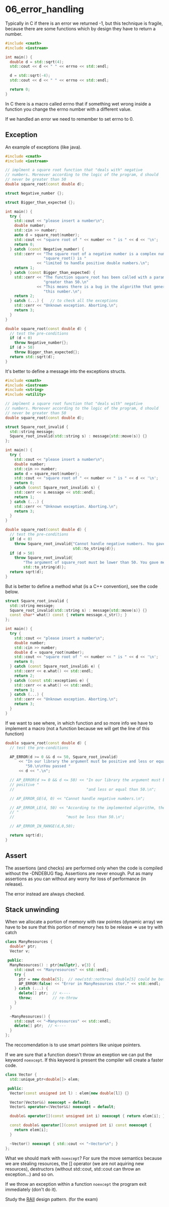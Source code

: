 # 06_error_handling

Typically in C if there is an error we returned -1, but this technique is fragile, because  there are some functions which by design they have to return a number.   

```c++
#include <cmath>
#include <iostream>

int main() {
  double d = std::sqrt(4);
  std::cout << d << " " << errno << std::endl;

  d = std::sqrt(-4);
  std::cout << d << " " << errno << std::endl;

  return 0;
}
```

In C there is a macro called errno that if something wet wrong inside a function you change the errno number with a different value. 

If we handled an error we need to remember to set errno to 0. 


## Exception

An example of exceptions (like java).

```c++
#include <cmath>
#include <iostream>

// implment a square root function that "deals with" negative
// numbers. Moreover according to the logic of the program, d should
// never be greater than 50
double square_root(const double d);

struct Negative_number {};

struct Bigger_than_expected {};

int main() {
  try {
    std::cout << "please insert a number\n";
    double number;
    std::cin >> number;
    auto d = square_root(number);
    std::cout << "square root of " << number << " is " << d << '\n';
    return 0;
  } catch (const Negative_number) {
    std::cerr << "The square root of a negative number is a complex number.\n"
                 "square_root() is "
              << "limited to handle positive double numbers.\n";
    return 1;
  } catch (const Bigger_than_expected) {
    std::cerr << "The function square_root has been called with a parameter "
                 "greater than 50.\n"
              << "This means there is a bug in the algorithm that generated "
                 "this number.\n";
    return 2;
  } catch (...) {   // to check all the exceptions 
    std::cerr << "Unknown exception. Aborting.\n";
    return 3;
  }
}

double square_root(const double d) {
  // test the pre-conditions
  if (d < 0)
    throw Negative_number{};
  if (d > 50)
    throw Bigger_than_expected{};
  return std::sqrt(d);
}
```

It's better to define a message into the exceptions structs.

```c++
#include <cmath>
#include <iostream>
#include <string>
#include <utility>

// implment a square root function that "deals with" negative
// numbers. Moreover according to the logic of the program, d should
// never be greater than 50
double square_root(const double d);

struct Square_root_invalid {
  std::string message;
  Square_root_invalid(std::string s) : message{std::move(s)} {}
};

int main() {
  try {
    std::cout << "please insert a number\n";
    double number;
    std::cin >> number;
    auto d = square_root(number);
    std::cout << "square root of " << number << " is " << d << '\n';
    return 0;
  } catch (const Square_root_invalid& s) {
    std::cerr << s.message << std::endl;
    return 1;
  } catch (...) {
    std::cerr << "Unknown exception. Aborting.\n";
    return 3;
  }
}

double square_root(const double d) {
  // test the pre-conditions
  if (d < 0)
    throw Square_root_invalid{"Cannot handle negative numbers. You gave me " +
                              std::to_string(d)};
  if (d > 50)
    throw Square_root_invalid{
        "The argument of square_root must be lower than 50. You gave me " +
        std::to_string(d)};
  return sqrt(d);
}
```

But is better to define a method what (is a C++ convention), see the code below.
```c++
struct Square_root_invalid {
  std::string message;
  Square_root_invalid(std::string s) : message{std::move(s)} {}
  const char* what() const { return message.c_str(); }
};

int main() {
  try {
    std::cout << "please insert a number\n";
    double number;
    std::cin >> number;
    double d = square_root(number);
    std::cout << "square root of " << number << " is " << d << '\n';
    return 0;
  } catch (const Square_root_invalid& e) {
    std::cerr << e.what() << std::endl;
    return 2;
  } catch (const std::exception& e) {
    std::cerr << e.what() << std::endl;
    return 1;
  } catch (...) {
    std::cerr << "Unknown exception. Aborting.\n";
    return 3;
  }
}
```

If we want to see where, in which function and so more info we have to implement a macro (not a function because we will get the line of this function)

```c++
double square_root(const double d) {
  // test the pre-conditions

  AP_ERROR(d >= 0 && d <= 50, Square_root_invalid)
      << "In our library the argument must be positive and less or equal than "
         "50.\n\nYou passed "
      << d << ".\n";

  // AP_ERROR(d >= 0 && d <= 50) << "In our library the argument must be
  // positive "
  //                                "and less or equal than 50.\n";

  // AP_ERROR_GE(d, 0) << "Cannot handle negative numbers.\n";

  // AP_ERROR_LE(d, 50) << "According to the implemented algorithm, the argument
  // "
  //                       "must be less than 50.\n";

  // AP_ERROR_IN_RANGE(d,0,50);

  return sqrt(d);
}
```


## Assert

The assertions (and checks) are performed only when the code is compiled without the -DNDEBUG flag.  Assertions are never enough. Put as many assertions as you can without any worry for loss of performance (in release).

The error instead are always checked. 

## Stack unwinding

When we allocate a portion of memory with raw pointes (dynamic array) we have to be sure that this portion of memory hes to be release => use try with catch

```c++
class ManyResources {
  double* ptr;
  Vector v;

 public:
  ManyResources() : ptr{nullptr}, v{3} {
    std::cout << "Manyresources" << std::endl;
    try {
      ptr = new double[5];  // new(std::nothrow) double[5] could be better
      AP_ERROR(false) << "Error in ManyResources ctor." << std::endl;
    } catch (...) {
      delete[] ptr;  // <----
      throw;         // re-throw
    }
  }

  ~ManyResources() {
    std::cout << "~Manyresources" << std::endl;
    delete[] ptr;  // <----
  }
};

```

The reccomendation is to use smart pointers like unique pointers. 

If we are sure that a function doesn't throw an exeption we can put the keyword `noexcept`. If this keyword is present the compiler will create a faster code. 

```c++
class Vector {
  std::unique_ptr<double[]> elem;

 public:
  Vector(const unsigned int l) : elem{new double[l]} {}

  Vector(Vector&&) noexcept = default;
  Vector& operator=(Vector&&) noexcept = default;

  double& operator[](const unsigned int i) noexcept { return elem[i]; }

  const double& operator[](const unsigned int i) const noexcept {
    return elem[i];
  }

  ~Vector() noexcept { std::cout << "~Vector\n"; }
};
```

What we should mark with `noexcept`? For sure the move semantics because we are stealing resources, the [] operator (we are not aquiring new resources), destructors (without std::cout, std::cout can throw an exception...) and so on.

If we throw an exception within a function `noexcept` the program exit immediately (don't do it).

Study the [RAII](https://en.cppreference.com/w/cpp/language/raii) design pattern. (for the exam)  